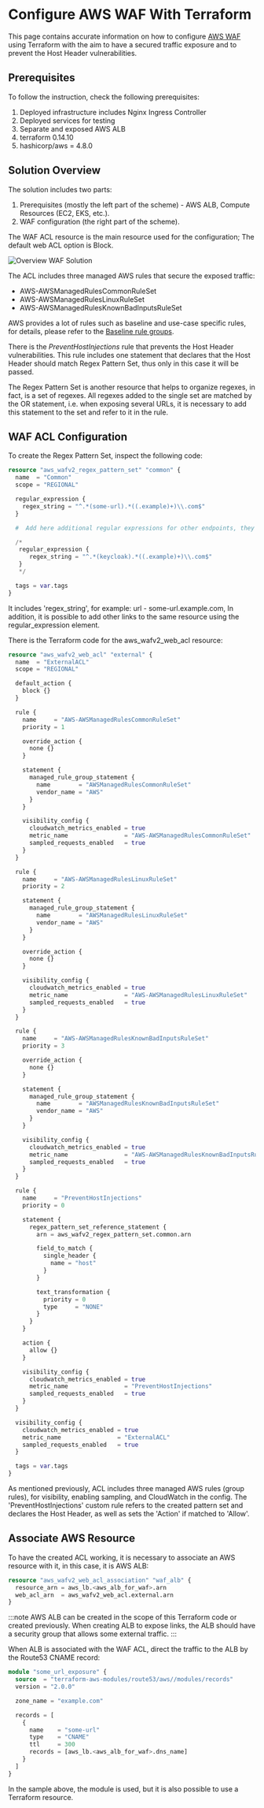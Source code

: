 # Configure AWS WAF With Terraform

This page contains accurate information on how to configure [AWS WAF](https://aws.amazon.com/waf/) using Terraform with the aim to have a secured traffic exposure and to prevent the Host Header vulnerabilities.

## Prerequisites

To follow the instruction, check the following prerequisites:

1. Deployed infrastructure includes Nginx Ingress Controller
2. Deployed services for testing
3. Separate and exposed AWS ALB
4. terraform 0.14.10
5. hashicorp/aws = 4.8.0

## Solution Overview

The solution includes two parts:

1. Prerequisites (mostly the left part of the scheme) - AWS ALB, Compute Resources (EC2, EKS, etc.).
2. WAF configuration (the right part of the scheme).

The WAF ACL resource is the main resource used for the configuration; The default web ACL option is Block.

![Overview WAF Solution](../../../assets/operator-guide/waf-configuration.drawio.png)

The ACL includes three managed AWS rules that secure the exposed traffic:

- AWS-AWSManagedRulesCommonRuleSet
- AWS-AWSManagedRulesLinuxRuleSet
- AWS-AWSManagedRulesKnownBadInputsRuleSet

AWS provides a lot of rules such as baseline and use-case specific rules, for details, please refer to the [Baseline rule groups](https://docs.aws.amazon.com/waf/latest/developerguide/aws-managed-rule-groups-baseline.html).

There is the _PreventHostInjections_ rule that prevents the Host Header vulnerabilities. This rule includes one statement that declares that the Host Header should match Regex Pattern Set, thus only in this case it will be passed.

The Regex Pattern Set is another resource that helps to organize regexes, in fact, is a set of regexes. All regexes added to the single set are matched by the OR statement, i.e. when exposing several URLs, it is necessary to add this statement to the set and refer to it in the rule.

## WAF ACL Configuration

To create the Regex Pattern Set, inspect the following code:

```terraform
resource "aws_wafv2_regex_pattern_set" "common" {
  name  = "Common"
  scope = "REGIONAL"

  regular_expression {
    regex_string = "^.*(some-url).*((.example)+)\\.com$"
  }

  #  Add here additional regular expressions for other endpoints, they are merging with OR operator, e.g.

  /*
   regular_expression {
      regex_string = "^.*(keycloak).*((.example)+)\\.com$"
   }
   */

  tags = var.tags
}
```

It includes 'regex_string', for example: url - some-url.example.com,
In addition, it is possible to add other links to the same resource using the regular_expression element.

There is the Terraform code for the aws_wafv2_web_acl resource:

```terraform
resource "aws_wafv2_web_acl" "external" {
  name  = "ExternalACL"
  scope = "REGIONAL"

  default_action {
    block {}
  }

  rule {
    name     = "AWS-AWSManagedRulesCommonRuleSet"
    priority = 1

    override_action {
      none {}
    }

    statement {
      managed_rule_group_statement {
        name        = "AWSManagedRulesCommonRuleSet"
        vendor_name = "AWS"
      }
    }

    visibility_config {
      cloudwatch_metrics_enabled = true
      metric_name                = "AWS-AWSManagedRulesCommonRuleSet"
      sampled_requests_enabled   = true
    }
  }

  rule {
    name     = "AWS-AWSManagedRulesLinuxRuleSet"
    priority = 2

    statement {
      managed_rule_group_statement {
        name        = "AWSManagedRulesLinuxRuleSet"
        vendor_name = "AWS"
      }
    }

    override_action {
      none {}
    }

    visibility_config {
      cloudwatch_metrics_enabled = true
      metric_name                = "AWS-AWSManagedRulesLinuxRuleSet"
      sampled_requests_enabled   = true
    }
  }

  rule {
    name     = "AWS-AWSManagedRulesKnownBadInputsRuleSet"
    priority = 3

    override_action {
      none {}
    }

    statement {
      managed_rule_group_statement {
        name        = "AWSManagedRulesKnownBadInputsRuleSet"
        vendor_name = "AWS"
      }
    }

    visibility_config {
      cloudwatch_metrics_enabled = true
      metric_name                = "AWS-AWSManagedRulesKnownBadInputsRuleSet"
      sampled_requests_enabled   = true
    }
  }

  rule {
    name     = "PreventHostInjections"
    priority = 0

    statement {
      regex_pattern_set_reference_statement {
        arn = aws_wafv2_regex_pattern_set.common.arn

        field_to_match {
          single_header {
            name = "host"
          }
        }

        text_transformation {
          priority = 0
          type     = "NONE"
        }
      }
    }

    action {
      allow {}
    }

    visibility_config {
      cloudwatch_metrics_enabled = true
      metric_name                = "PreventHostInjections"
      sampled_requests_enabled   = true
    }
  }

  visibility_config {
    cloudwatch_metrics_enabled = true
    metric_name                = "ExternalACL"
    sampled_requests_enabled   = true
  }

  tags = var.tags
}
```

As mentioned previously, ACL includes three managed AWS rules (group rules), for visibility, enabling sampling, and CloudWatch in the config.
The 'PreventHostInjections' custom rule refers to the created pattern set and declares the Host Header, as well as sets the 'Action' if matched to 'Allow'.

## Associate AWS Resource

To have the created ACL working, it is necessary to associate an AWS resource with it, in this case, it is AWS ALB:

```terraform
resource "aws_wafv2_web_acl_association" "waf_alb" {
  resource_arn = aws_lb.<aws_alb_for_waf>.arn
  web_acl_arn  = aws_wafv2_web_acl.external.arn
}
```

:::note
  AWS ALB can be created in the scope of this Terraform code or created previously. When creating ALB to expose links, the ALB should have a security group that allows some external traffic.
:::

When ALB is associated with the WAF ACL, direct the traffic to the ALB by the Route53 CNAME record:

```terraform
module "some_url_exposure" {
  source  = "terraform-aws-modules/route53/aws//modules/records"
  version = "2.0.0"

  zone_name = "example.com"

  records = [
    {
      name    = "some-url"
      type    = "CNAME"
      ttl     = 300
      records = [aws_lb.<aws_alb_for_waf>.dns_name]
    }
  ]
}
```

In the sample above, the module is used, but it is also possible to use a Terraform resource.

